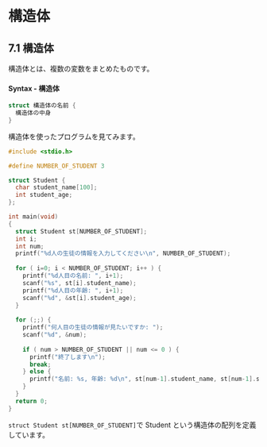 # 構造体
## 7.1 構造体
構造体とは、複数の変数をまとめたものです。
#### Syntax - 構造体
```c
struct 構造体の名前 {
  構造体の中身
}
```
構造体を使ったプログラムを見てみます。
```c
#include <stdio.h>

#define NUMBER_OF_STUDENT 3

struct Student {
  char student_name[100];
  int student_age;
};

int main(void)
{
  struct Student st[NUMBER_OF_STUDENT];
  int i;
  int num;
  printf("%d人の生徒の情報を入力してください\n", NUMBER_OF_STUDENT);
  
  for ( i=0; i < NUMBER_OF_STUDENT; i++ ) {
    printf("%d人目の名前: ", i+1);
    scanf("%s", st[i].student_name);
    printf("%d人目の年齢: ", i+1);
    scanf("%d", &st[i].student_age);
  }
  
  for (;;) {
    printf("何人目の生徒の情報が見たいですか: ");
    scanf("%d", &num);
    
    if ( num > NUMBER_OF_STUDENT || num <= 0 ) {
      printf("終了します\n");
      break;
    } else {
      printf("名前: %s, 年齢: %d\n", st[num-1].student_name, st[num-1].student_age);
    }
  }
  return 0;
}
```
`struct Student st[NUMBER_OF_STUDENT]`で Student という構造体の配列を定義しています。
